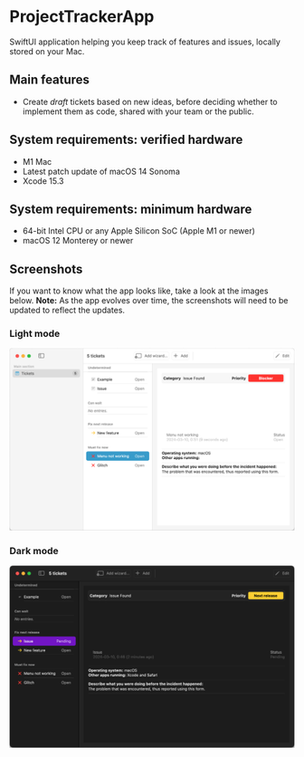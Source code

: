 # ProjectTrackerApp
SwiftUI application helping you keep track of features and issues, locally stored on your Mac.

## Main features
 - Create *draft* tickets based on new ideas, before deciding whether to implement them as code, shared with your team or the public.

## System requirements: verified hardware
- M1 Mac
- Latest patch update of macOS 14 Sonoma
- Xcode 15.3

## System requirements: minimum hardware
- 64-bit Intel CPU or any Apple Silicon SoC (Apple M1 or newer)
- macOS 12 Monterey or newer

## Screenshots
If you want to know what the app looks like, take a look at the images below. **Note:** As the app evolves over time, the screenshots will need to be updated to reflect the updates.

### Light mode
![Screenshot of the ProjectTracker app in macOS, with Light mode enabled.](/Screenshots/ProjectTracker-light-threeColumns.png)

### Dark mode
![Screenshot of the ProjectTracker app in macOS, with Dark mode enabled.](/Screenshots/ProjectTracker-dark-doubleColumns.png)

